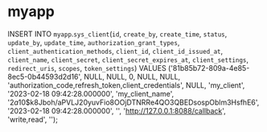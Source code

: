 # myapp
INSERT INTO `myapp`.`sys_client`(`id`, `create_by`, `create_time`, `status`, `update_by`, `update_time`, `authorization_grant_types`, `client_authentication_methods`, `client_id`, `client_id_issued_at`, `client_name`, `client_secret`, `client_secret_expires_at`, `client_settings`, `redirect_uris`, `scopes`, `token_settings`) VALUES ('81b85b72-809a-4e85-8ec5-0b44593d2d16', NULL, NULL, 0, NULL, NULL, 'authorization_code,refresh_token,client_credentials', NULL, 'my_client', '2023-02-18 09:42:28.000000', 'my_client_name', '$2a$10$k8Jboh/aPVLJ20yuvFio8OOjDTNRRe4QO3QBEDsospOblm3HsfhE6', '2023-02-18 09:42:28.000000', '', 'http://127.0.0.1:8088/callback', 'write,read', '');
